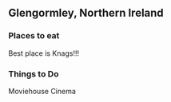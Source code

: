 ## Glengormley, Northern Ireland

### Places to eat
  Best place is Knags!!!

### Things to Do
  Moviehouse Cinema
